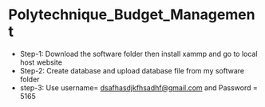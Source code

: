 # Polytechnique_Budget_Management
- Step-1: Download the software folder then install xammp and go to local host website
- Step-2: Create database and upload database file from my software folder
- step-3: Use username= dsafhasdjkfhsadhf@gmail.com and Password = 5165
